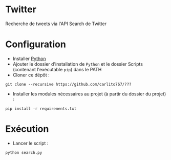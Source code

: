 # Twitter
Recherche de tweets via l'API Search de Twitter

# Configuration

* Installer [Python](https://www.python.org/)
* Ajouter le dossier d'installation de `Python` et le dossier Scripts (contenant l'exécutable `pip`) dans le PATH
* Cloner ce dépôt :
```
git clone --recursive https://github.com/carlito767/???
```

* Installer les modules nécessaires au projet (à partir du dossier du projet) :

```
pip install -r requirements.txt
```

# Exécution

* Lancer le script :

```
python search.py
```
